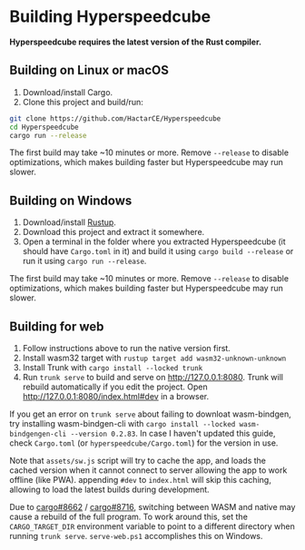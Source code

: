 # Building Hyperspeedcube

**Hyperspeedcube requires the latest version of the Rust compiler.**

## Building on Linux or macOS

1. Download/install Cargo.
2. Clone this project and build/run:

```sh
git clone https://github.com/HactarCE/Hyperspeedcube
cd Hyperspeedcube
cargo run --release
```

The first build may take ~10 minutes or more. Remove `--release` to disable optimizations, which makes building faster but Hyperspeedcube may run slower.

## Building on Windows

1. Download/install [Rustup](https://www.rust-lang.org/tools/install).
2. Download this project and extract it somewhere.
3. Open a terminal in the folder where you extracted Hyperspeedcube (it should have `Cargo.toml` in it) and build it using `cargo build --release` or run it using `cargo run --release`.

The first build may take ~10 minutes or more. Remove `--release` to disable optimizations, which makes building faster but Hyperspeedcube may run slower.

## Building for web

1. Follow instructions above to run the native version first.
2. Install wasm32 target with `rustup target add wasm32-unknown-unknown`
3. Install Trunk with `cargo install --locked trunk`
4. Run `trunk serve` to build and serve on <http://127.0.0.1:8080>. Trunk will rebuild automatically if you edit the project. Open <http://127.0.0.1:8080/index.html#dev> in a browser.

If you get an error on `trunk serve` about failing to downloat wasm-bindgen, try installing wasm-bindgen-cli with `cargo install --locked wasm-bindgengen-cli --version 0.2.83`. In case I haven't updated this guide, check `Cargo.toml` (or `hyperspeedcube/Cargo.toml`) for the version in use.

Note that `assets/sw.js` script will try to cache the app, and loads the cached version when it cannot connect to server allowing the app to work offline (like PWA). appending `#dev` to `index.html` will skip this caching, allowing to load the latest builds during development.

Due to [cargo#8662](https://github.com/rust-lang/cargo/issues/8662) / [cargo#8716](https://github.com/rust-lang/cargo/issues/8716), switching between WASM and native may cause a rebuild of the full program. To work around this, set the `CARGO_TARGET_DIR` environment variable to point to a different directory when running `trunk serve`. `serve-web.ps1` accomplishes this on Windows.
